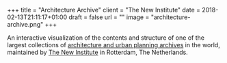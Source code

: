 +++
title = "Architecture Archive"
client = "The New Institute"
date = 2018-02-13T21:11:17+01:00
draft = false
url = ""
image = "architecture-archive.png"
+++

An interactive visualization of the contents and structure of one of the largest collections of [architecture and urban planning archives](https://collectie.hetnieuweinstituut.nl/en/archives-and-library-collection) in the world, maintained by [The New Institute](https://hetnieuweinstituut.nl/en) in Rotterdam, The Netherlands.